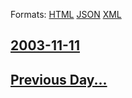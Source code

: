 
Formats: [HTML](2003/11/11/index.html)  [JSON](2003/11/11/index.json)  [XML](2003/11/11/index.xml)  

## [2003-11-11](/news/2003/11/11/index.md)

## [Previous Day...](/news/2003/11/10/index.md)

